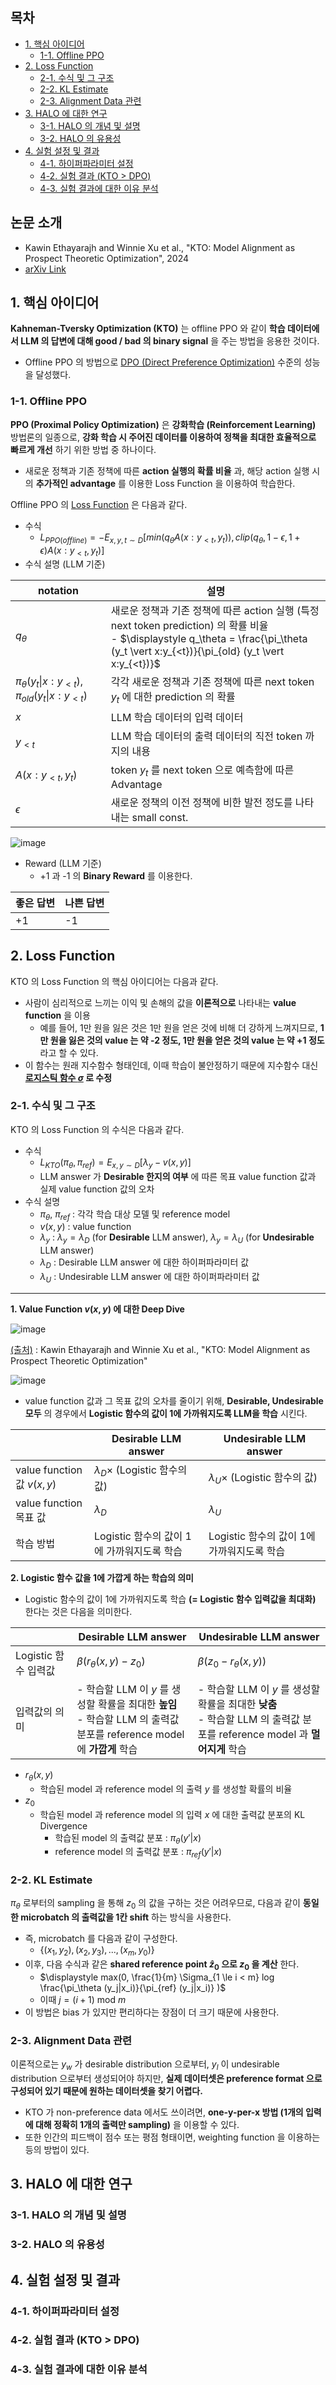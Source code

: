 ## 목차

* [1. 핵심 아이디어](#1-핵심-아이디어)
  * [1-1. Offline PPO](#1-1-offline-ppo)
* [2. Loss Function](#2-loss-function)
  * [2-1. 수식 및 그 구조](#2-1-수식-및-그-구조) 
  * [2-2. KL Estimate](#2-2-kl-estimate)
  * [2-3. Alignment Data 관련](#2-3-alignment-data-관련)
* [3. HALO 에 대한 연구](#3-halo-에-대한-연구)
  * [3-1. HALO 의 개념 및 설명](#3-1-halo-의-개념-및-설명)
  * [3-2. HALO 의 유용성](#3-2-halo-의-유용성)
* [4. 실험 설정 및 결과](#4-실험-설정-및-결과)
  * [4-1. 하이퍼파라미터 설정](#4-1-하이퍼파라미터-설정) 
  * [4-2. 실험 결과 (KTO > DPO)](#4-2-실험-결과-kto--dpo)
  * [4-3. 실험 결과에 대한 이유 분석](#4-3-실험-결과에-대한-이유-분석)

## 논문 소개

* Kawin Ethayarajh and Winnie Xu et al., "KTO: Model Alignment as Prospect Theoretic Optimization", 2024
* [arXiv Link](https://arxiv.org/pdf/2402.01306)

## 1. 핵심 아이디어

**Kahneman-Tversky Optimization (KTO)** 는 offline PPO 와 같이 **학습 데이터에서 LLM 의 답변에 대해 good / bad 의 binary signal** 을 주는 방법을 응용한 것이다.

* Offline PPO 의 방법으로 [DPO (Direct Preference Optimization)](../../AI%20Basics/LLM%20Basics/LLM_기초_Fine_Tuning_DPO_ORPO.md#2-dpo-direct-preference-optimization) 수준의 성능을 달성했다.

### 1-1. Offline PPO

**PPO (Proximal Policy Optimization)** 은 **강화학습 (Reinforcement Learning)** 방법론의 일종으로, **강화 학습 시 주어진 데이터를 이용하여 정책을 최대한 효율적으로 빠르게 개선** 하기 위한 방법 중 하나이다.

* 새로운 정책과 기존 정책에 따른 **action 실행의 확률 비율** 과, 해당 action 실행 시의 **추가적인 advantage** 를 이용한 Loss Function 을 이용하여 학습한다.

Offline PPO 의 [Loss Function](../../AI%20Basics/Deep%20Learning%20Basics/딥러닝_기초_Loss_function.md) 은 다음과 같다.

* 수식
  * $L_{PPO (offline)} = -E_{x,y,t \sim D}[min(q_\theta A(x:y_{<t},y_t)), clip(q_\theta, 1-\epsilon, 1+\epsilon) A(x:y_{<t},y_t)]$
* 수식 설명 (LLM 기준)

| notation                                                            | 설명                                                                                                                                                                    |
|---------------------------------------------------------------------|-----------------------------------------------------------------------------------------------------------------------------------------------------------------------|
| $q_\theta$                                                          | 새로운 정책과 기존 정책에 따른 action 실행 (특정 next token prediction) 의 확률 비율<br>- $\displaystyle q_\theta = \frac{\pi_\theta (y_t \vert x:y_{<t})}{\pi_{old} (y_t \vert x:y_{<t})}$ |
| $\pi_\theta (y_t \vert x:y_{<t})$, $\pi_{old} (y_t \vert x:y_{<t})$ | 각각 새로운 정책과 기존 정책에 따른 next token $y_t$ 에 대한 prediction 의 확률                                                                                                            |
| $x$                                                                 | LLM 학습 데이터의 입력 데이터                                                                                                                                                    |
| $y_{<t}$                                                            | LLM 학습 데이터의 출력 데이터의 직전 token 까지의 내용                                                                                                                                   |
| $A(x:y_{<t},y_t)$                                                   | token $y_t$ 를 next token 으로 예측함에 따른 Advantage                                                                                                                         |
| $\epsilon$                                                          | 새로운 정책의 이전 정책에 비한 발전 정도를 나타내는 small const.                                                                                                                            |

![image](../images/LLM_KTO_1.PNG)

* Reward (LLM 기준)
  * +1 과 -1 의 **Binary Reward** 를 이용한다.

| 좋은 답변 | 나쁜 답변 |
|-------|-------|
| +1    | -1    |

## 2. Loss Function

KTO 의 Loss Function 의 핵심 아이디어는 다음과 같다.

* 사람이 심리적으로 느끼는 이익 및 손해의 값을 **이론적으로** 나타내는 **value function** 을 이용
  * 예를 들어, 1만 원을 잃은 것은 1만 원을 얻은 것에 비해 더 강하게 느껴지므로, **1만 원을 잃은 것의 value 는 약 -2 정도, 1만 원을 얻은 것의 value 는 약 +1 정도** 라고 할 수 있다. 
* 이 함수는 원래 지수함수 형태인데, 이때 학습이 불안정하기 때문에 지수함수 대신 **[로지스틱 함수 $\sigma$](../../AI%20Basics/Machine%20Learning%20Models/머신러닝_모델_Linear_Logistic_Regression.md#3-logistic-regression) 로 수정**

### 2-1. 수식 및 그 구조

KTO 의 Loss Function 의 수식은 다음과 같다.

* 수식
  * $L_{KTO}(\pi_\theta, \pi_{ref}) = E_{x,y \sim D}[\lambda_y - v(x, y)]$
  * LLM answer 가 **Desirable 한지의 여부** 에 따른 목표 value function 값과 실제 value function 값의 오차
* 수식 설명
  * $\pi_\theta$, $\pi_{ref}$ : 각각 학습 대상 모델 및 reference model
  * $v(x, y)$ : value function
  * $\lambda_y$ : $\lambda_y = \lambda_D$ (for **Desirable** LLM answer), $\lambda_y = \lambda_U$ (for **Undesirable** LLM answer)
  * $\lambda_D$ : Desirable LLM answer 에 대한 하이퍼파라미터 값
  * $\lambda_U$ : Undesirable LLM answer 에 대한 하이퍼파라미터 값

----

**1. Value Function $v(x, y)$ 에 대한 Deep Dive**

![image](../images/LLM_KTO_2.PNG)

[(출처)](https://arxiv.org/pdf/2402.01306) : Kawin Ethayarajh and Winnie Xu et al., "KTO: Model Alignment as Prospect Theoretic Optimization"

![image](../images/LLM_KTO_3.PNG)

* value function 값과 그 목표 값의 오차를 줄이기 위해, **Desirable, Undesirable 모두** 의 경우에서 **Logistic 함수의 값이 1에 가까워지도록 LLM을 학습** 시킨다.

|                            | **Desirable** LLM answer            | **Undesirable** LLM answer          |
|----------------------------|-------------------------------------|-------------------------------------|
| value function 값 $v(x, y)$ | $\lambda_D \times$ (Logistic 함수의 값) | $\lambda_U \times$ (Logistic 함수의 값) |
| value function 목표 값        | $\lambda_D$                         | $\lambda_U$                         |
| 학습 방법                      | Logistic 함수의 값이 1에 가까워지도록 학습        | Logistic 함수의 값이 1에 가까워지도록 학습        |

**2. Logistic 함수 값을 1에 가깝게 하는 학습의 의미**

* Logistic 함수의 값이 1에 가까워지도록 학습 **(= Logistic 함수 입력값을 최대화)** 한다는 것은 다음을 의미한다.

|                 | **Desirable** LLM answer                                                                 | **Undesirable** LLM answer                                                                |
|-----------------|------------------------------------------------------------------------------------------|-------------------------------------------------------------------------------------------|
| Logistic 함수 입력값 | $\beta (r_\theta(x, y) - z_0)$                                                           | $\beta (z_0 - r_\theta(x, y))$                                                            |
| 입력값의 의미         | - 학습할 LLM 이 $y$ 를 생성할 확률을 최대한 **높임**<br>- 학습할 LLM 의 출력값 분포를 reference model 에 **가깝게** 학습 | - 학습할 LLM 이 $y$ 를 생성할 확률을 최대한 **낮춤**<br>- 학습할 LLM 의 출력값 분포를 reference model 과 **멀어지게** 학습 |

* $r_\theta(x, y)$
  * 학습된 model 과 reference model 의 출력 $y$ 를 생성할 확률의 비율
* $z_0$
  * 학습된 model 과 reference model 의 입력 $x$ 에 대한 출력값 분포의 KL Divergence
    * 학습된 model 의 출력값 분포 : $\pi_\theta (y'|x)$
    * reference model 의 출력값 분포 : $\pi_{ref} (y'|x)$

### 2-2. KL Estimate

$\pi_\theta$ 로부터의 sampling 을 통해 $z_0$ 의 값을 구하는 것은 어려우므로, 다음과 같이 **동일한 microbatch 의 출력값을 1칸 shift** 하는 방식을 사용한다.

* 즉, microbatch 를 다음과 같이 구성한다.
  * $\lbrace (x_1, y_2), (x_2, y_3), ..., (x_m, y_0) \rbrace$
* 이후, 다음 수식과 같은 **shared reference point $\hat{z}_0$ 으로 $z_0$ 을 계산** 한다.
  * $\displaystyle max(0, \frac{1}{m} \Sigma_{1 \le i < m} log \frac{\pi_\theta (y_j|x_i)}{\pi_{ref} (y_j|x_i)} )$
  * 이때 $j = (i + 1)$ mod $m$
* 이 방법은 bias 가 있지만 편리하다는 장점이 더 크기 때문에 사용한다.

### 2-3. Alignment Data 관련

이론적으로는 $y_w$ 가 desirable distribution 으로부터, $y_l$ 이 undesirable distribution 으로부터 생성되어야 하지만, **실제 데이터셋은 preference format 으로 구성되어 있기 때문에 원하는 데이터셋을 찾기 어렵다.**

* KTO 가 non-preference data 에서도 쓰이려면, **one-y-per-x 방법 (1개의 입력에 대해 정확히 1개의 출력만 sampling)** 을 이용할 수 있다.
* 또한 인간의 피드백이 점수 또는 평점 형태이면, weighting function 을 이용하는 등의 방법이 있다.

## 3. HALO 에 대한 연구

### 3-1. HALO 의 개념 및 설명

### 3-2. HALO 의 유용성

## 4. 실험 설정 및 결과

### 4-1. 하이퍼파라미터 설정

### 4-2. 실험 결과 (KTO > DPO)

### 4-3. 실험 결과에 대한 이유 분석
